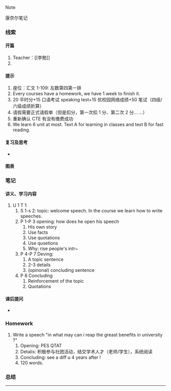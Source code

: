 > [!NOTE]
> 康奈尔笔记

### 线索
#### 开篇
1. Teacher：[[李勉]]
2. 
#### 提示
1. 座位：汇文 1-109: 左数第四第一排
2. Every courses have a homework, we have 1 week to finish it.
3. 20 平时分+15 口语考试 speaking test+15 优校园网络成绩+50 笔试（四级/六级成绩折算）
4. 请假需要正式请假单（但是扣分，第一次扣 1 分、第二次 2 分... ...）
5. 重新确认 CTE 有没有缴费成功
6. We learn 6 unit at most. Text A for learning in classes and text B for fast reading.
#### 复习及思考
- 
#### 图表

### 笔记
#### 讲义、学习内容
1. U 1 T 1
	1. S 1-s 2: topic: welcome speech. In the course we learn how to write speeches.
	2. P 1-P 3 opening: how does he open his speech
		1. His own story
		2. Use facts
		3. Use quotations
		4. Use qusetions
		5. Why: rise people's intr~
	3. P 4-P 7  Deving:
		1. A topic sentence
		2. 2-3 details
		3. (opinonal) concluding sentence
	4. P 8 Concluding
		1. Reinforcement of the topic
		2. Quotations
#### 课后提问
- 
### Homework
1. Write a speech "in what may can i reap the greast benefits in university ?"
	1. Opening: PES QTAT
	2. Detalis: 积极参与社团活动，结交学术人才（老师/学生），系统阅读
	3. Concluding: see a diff u 4 years after !
	4. 120 words.
### 总结

---

